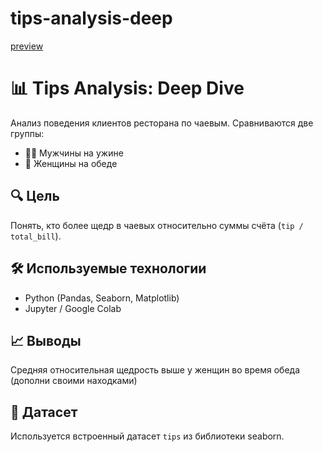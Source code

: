 # tips-analysis-deep

[preview](https://raw.githubusercontent.com/mwaskom/seaborn-data/master/_static/seaborn-logo-wide.png)

# 📊 Tips Analysis: Deep Dive

Анализ поведения клиентов ресторана по чаевым. Сравниваются две группы:

- 👨‍🦰 Мужчины на ужине
- 👩 Женщины на обеде

## 🔍 Цель
Понять, кто более щедр в чаевых относительно суммы счёта (`tip / total_bill`).

## 🛠 Используемые технологии
- Python (Pandas, Seaborn, Matplotlib)
- Jupyter / Google Colab

## 📈 Выводы
Средняя относительная щедрость выше у женщин во время обеда 
(дополни своими находками)

## 📁 Датасет
Используется встроенный датасет `tips` из библиотеки seaborn.

